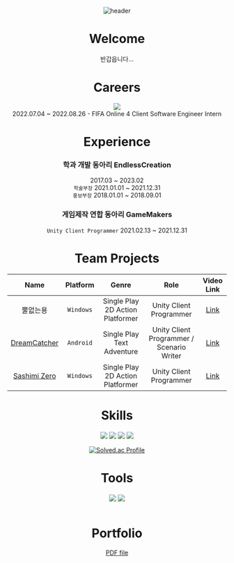 
<div align="center">
  
![header](https://capsule-render.vercel.app/api?type=rounded&color=timeGradient&height=150&section=header&text=SoinDosa&fontSize=70)
  
# Welcome
반갑읍니다...
# Careers
<img
  src="https://img.shields.io/badge/EA%20Korea-000000?style=badge&logo=EA&logoColor=white"
/>
<br/>
2022.07.04 ~ 2022.08.26 - FIFA Online 4 Client Software Engineer Intern
# Experience
### 학과 개발 동아리 EndlessCreation
2017.03 ~ 2023.02<br/>
`학술부장` 2021.01.01 ~ 2021.12.31<br/>
`홍보부장` 2018.01.01 ~ 2018.09.01
### 게임제작 연합 동아리 GameMakers
`Unity Client Programmer` 2021.02.13 ~ 2021.12.31
# Team Projects
|Name|Platform|Genre|Role|Video Link|
|:------:|:---:|:---:|:---:|:---:|
|뿔없는용|`Windows`|Single Play 2D Action Platformer|Unity Client Programmer|[Link](https://www.youtube.com/watch?v=qZ4k2PJNOqw)|
|[DreamCatcher](https://play.google.com/store/apps/details?id=com.STG_Z.DreamCatcher)|`Android`|Single Play Text Adventure|Unity Client Programmer / Scenario Writer|[Link](https://www.youtube.com/watch?v=hC1-DHF_040)|
|[Sashimi Zero](https://indie.onstove.com/ko/games/520)|`Windows`|Single Play 2D Action Platformer|Unity Client Programmer|[Link](https://www.youtube.com/watch?v=9MEL1N32TC0)|
# Skills
<img
  src="https://img.shields.io/badge/Unity-000000?style=for-the-badge&logo=unity&logoColor=white" align="center"
/>
<img
  src="https://img.shields.io/badge/C%23-239120?style=for-the-badge&logo=C%20Sharp&logoColor=white" align="center"
/>
<img
  src="https://img.shields.io/badge/C%2B%2B-00599c?style=for-the-badge&logo=C%2B%2B&logoColor=white" align="center"
/>
<img
  src="https://img.shields.io/badge/Action%20Script%203.0-FF0000?style=for-the-badge&logo=Adobe&logoColor=white" align="center"
/>
<br/>
<br/>
[![Solved.ac Profile](http://mazassumnida.wtf/api/v2/generate_badge?boj=rlatjsgnl519)](https://solved.ac/rlatjsgnl519/)<br/>
# Tools
<img
  src="https://img.shields.io/badge/Git-F05032?style=for-the-badge&logo=Git&logoColor=white" align="center"
/>
<img
  src="https://img.shields.io/badge/Slack-4A154B?style=for-the-badge&logo=Slack&logoColor=white" align="center"
/>
<br/>
<br/>
# Portfolio
[PDF file](https://drive.google.com/file/d/12-0XdbmgOKKVux8xXrnWX4vZZfe9T9g3/view?usp=share_link)
</div>
<!--
**SoinDosa/SoinDosa** is a ✨ _special_ ✨ repository because its `README.md` (this file) appears on your GitHub profile.

Here are some ideas to get you started:

- 🔭 I’m currently working on ...
- 🌱 I’m currently learning ...
- 👯 I’m looking to collaborate on ...
- 🤔 I’m looking for help with ...
- 💬 Ask me about ...
- 📫 How to reach me: ...
- 😄 Pronouns: ...
- ⚡ Fun fact: ...
-->

